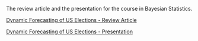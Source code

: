 
<!-- README.md is generated from README.Rmd. Please edit that file -->
<!-- https://marcozanotti.github.io/election-forecasting-review/ -->

The review article and the presentation for the course in Bayesian
Statistics.

[Dynamic Forecasting of US Elections - Review
Article](https://marcozanotti.github.io/election-forecasting-review/review/elecforec_rev.pdf)

[Dynamic Forecasting of US Elections -
Presentation](https://marcozanotti.github.io/election-forecasting-review/presentation/elecforec_pres.pdf)
